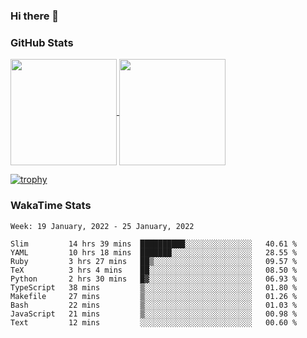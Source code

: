 ### Hi there 👋

### GitHub Stats

<a href="https://github.com/anuraghazra/github-readme-stats">
  <img align="center" height="170px" src="https://github-readme-stats.vercel.app/api/top-langs/?username=tksfjt1024&layout=compact&count_private=true&show_icons=true&show_icons=true&theme=graywhite" />
</a>
<a href="https://github.com/anuraghazra/github-readme-stats">
  <img align="center" height="170px" src="https://github-readme-stats.vercel.app/api?username=tksfjt1024&count_private=true&show_icons=true&show_icons=true&theme=graywhite" />
</a>

[![trophy](https://github-profile-trophy.vercel.app/?username=tksfjt1024)](https://github.com/ryo-ma/github-profile-trophy)

### WakaTime Stats

<!--START_SECTION:waka-->
```text
Week: 19 January, 2022 - 25 January, 2022

Slim         14 hrs 39 mins  ██████████░░░░░░░░░░░░░░░   40.61 % 
YAML         10 hrs 18 mins  ███████░░░░░░░░░░░░░░░░░░   28.55 % 
Ruby         3 hrs 27 mins   ██▒░░░░░░░░░░░░░░░░░░░░░░   09.57 % 
TeX          3 hrs 4 mins    ██░░░░░░░░░░░░░░░░░░░░░░░   08.50 % 
Python       2 hrs 30 mins   █▓░░░░░░░░░░░░░░░░░░░░░░░   06.93 % 
TypeScript   38 mins         ▒░░░░░░░░░░░░░░░░░░░░░░░░   01.80 % 
Makefile     27 mins         ▒░░░░░░░░░░░░░░░░░░░░░░░░   01.26 % 
Bash         22 mins         ▒░░░░░░░░░░░░░░░░░░░░░░░░   01.03 % 
JavaScript   21 mins         ▒░░░░░░░░░░░░░░░░░░░░░░░░   00.98 % 
Text         12 mins         ░░░░░░░░░░░░░░░░░░░░░░░░░   00.60 % 
```
<!--END_SECTION:waka-->
